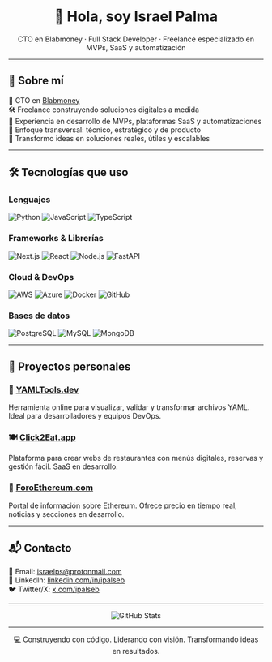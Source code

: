<h1 align="center">👋 Hola, soy Israel Palma</h1>

<p align="center">
  CTO en Blabmoney · Full Stack Developer · Freelance especializado en MVPs, SaaS y automatización
</p>

---

## 🧠 Sobre mí

💼 CTO en [Blabmoney](https://blabmoney.com)  
🛠️ Freelance construyendo soluciones digitales a medida  
🚀 Experiencia en desarrollo de MVPs, plataformas SaaS y automatizaciones  
🎯 Enfoque transversal: técnico, estratégico y de producto  
🧩 Transformo ideas en soluciones reales, útiles y escalables

---

## 🛠️ Tecnologías que uso

### Lenguajes
![Python](https://img.shields.io/badge/-Python-3776AB?style=flat&logo=python&logoColor=white)
![JavaScript](https://img.shields.io/badge/-JavaScript-F7DF1E?style=flat&logo=javascript&logoColor=black)
![TypeScript](https://img.shields.io/badge/-TypeScript-3178C6?style=flat&logo=typescript&logoColor=white)

### Frameworks & Librerías
![Next.js](https://img.shields.io/badge/-Next.js-000?style=flat&logo=next.js)
![React](https://img.shields.io/badge/-React-61DAFB?style=flat&logo=react&logoColor=black)
![Node.js](https://img.shields.io/badge/-Node.js-339933?style=flat&logo=node.js&logoColor=white)
![FastAPI](https://img.shields.io/badge/-FastAPI-009688?style=flat&logo=fastapi&logoColor=white)

### Cloud & DevOps
![AWS](https://img.shields.io/badge/-AWS-232F3E?style=flat&logo=amazon-aws)
![Azure](https://img.shields.io/badge/-Azure-0078D4?style=flat&logo=microsoft-azure)
![Docker](https://img.shields.io/badge/-Docker-2496ED?style=flat&logo=docker&logoColor=white)
![GitHub](https://img.shields.io/badge/-GitHub-181717?style=flat&logo=github)

### Bases de datos
![PostgreSQL](https://img.shields.io/badge/-PostgreSQL-336791?style=flat&logo=postgresql&logoColor=white)
![MySQL](https://img.shields.io/badge/-MySQL-4479A1?style=flat&logo=mysql&logoColor=white)
![MongoDB](https://img.shields.io/badge/-MongoDB-47A248?style=flat&logo=mongodb&logoColor=white)

---

## 🚀 Proyectos personales

### 🔧 [YAMLTools.dev](https://yamltools.dev)
Herramienta online para visualizar, validar y transformar archivos YAML. Ideal para desarrolladores y equipos DevOps.

### 🍽️ [Click2Eat.app](https://click2eat.app)
Plataforma para crear webs de restaurantes con menús digitales, reservas y gestión fácil. SaaS en desarrollo.

### 🔗 [ForoEthereum.com](https://foroethereum.com)
Portal de información sobre Ethereum. Ofrece precio en tiempo real, noticias y secciones en desarrollo.

---

## 📬 Contacto

📧 Email: [israelps@protonmail.com](mailto:israelps@protonmail.com)  
💼 LinkedIn: [linkedin.com/in/ipalseb](https://www.linkedin.com/in/ipalseb)  
🐦 Twitter/X: [x.com/ipalseb](https://x.com/ipalseb)

---

<p align="center">
  <img src="https://raw.githubusercontent.com/ipalseb/ipalseb/main/github-metrics.svg" alt="GitHub Stats" />
</p>

---

<p align="center">
  💻 Construyendo con código. Liderando con visión. Transformando ideas en resultados.
</p>
